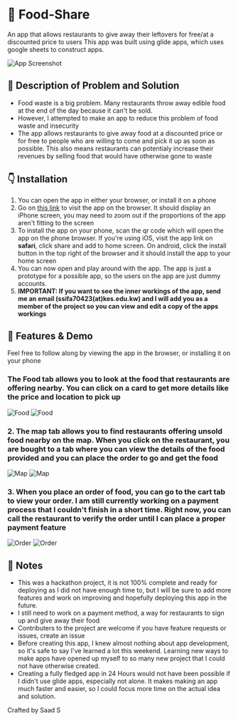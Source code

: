 # 🍴 Food-Share
An app that allows restaurants to give away their leftovers for free/at a discounted price to users
This app was built using glide apps, which uses google sheets to construct apps.

![App Screenshot](https://i.imgur.com/Td28du4.png)

## 📕 Description of Problem and Solution
- Food waste is a big problem. Many restaurants throw away edible food at the end of the day because it can't be sold.
- However, I attempted to make an app to reduce this problem of food waste and insecurity
- The app allows restaurants to give away food at a discounted price or for free to people who are willing to come and pick it up as soon as possible. This also means restaurants can potentialy increase their revenues by selling food that would have otherwise gone to waste

## 👇 Installation
1. You can open the app in either your browser, or install it on a phone
2. Go on [this link](https://glorious-middle-3519.glideapp.io/) to visit the app on the browser. It should display an iPhone screen, you may need to zoom out if the proportions of the app aren't fitting to the screen
3. To install the app on your phone, scan the qr code which will open the app on the phone browser. If you're using iOS, visit the app link on **safari**, click share and add to home screen. On android, click the install button in the top right of the browser and it should install the app to your home screen
4. You can now open and play around with the app. The app is just a prototype for a possible app, so the users on the app are just dummy accounts. 
5. **IMPORTANT: If you want to see the inner workings of the app, send me an email (ssifa70423(at)kes.edu.kw) and I will add you as a member of the project so you can view and edit a copy of the apps workings**

## 📝 Features & Demo

Feel free to follow along by viewing the app in the browser, or installing it on your phone

### **The Food tab allows you to look at the food that restaurants are offering nearby. You can click on a card to get more details like the price and location to pick up**

![Food](https://i.imgur.com/VZ9oNom.png) ![Food](https://i.imgur.com/MTHj4cd.png)

### **2. The map tab allows you to find restaurants offering unsold food nearby on the map. When you click on the restaurant, you are bought to a tab where you can view the details of the food provided and you can place the order to go and get the food**

![Map](https://i.imgur.com/0r1e4dO.png) ![Map](https://i.imgur.com/cztcHJa.png)

### **3. When you place an order of food, you can go to the cart tab to view your order. I am still currently working on a payment process that I couldn't finish in a short time. Right now, you can call the restaurant to verify the order until I can place a proper payment feature**

![Order](https://i.imgur.com/36yvMoA.png) ![Order](https://i.imgur.com/gebo3DC.png)


## 📒 Notes
- This was a hackathon project, it is not 100% complete and ready for deploying as I did not have enough time to, but I will be sure to add more features and work on improving and hopefully deploying this app in the future.
- I still need to work on a payment method, a way for restaurants to sign up and give away their food
- Contributers to the project are welcome if you have feature requests or issues, create an issue
- Before creating this app, I knew almost nothing about app development, so it's safe to say I've learned a lot this weekend. Learning new ways to make apps have opened up myself to so many new project that I could not have otherwise created.
- Creating a fully fledged app in 24 Hours would not have been possible if I didn't use glide apps, especially not alone. It makes making an app much faster and easier, so I could focus more time on the actual idea and solution.


Crafted by Saad S
